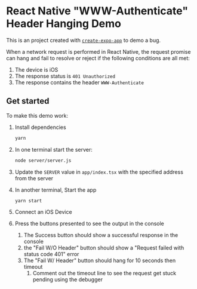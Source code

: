 # React Native "WWW-Authenticate" Header Hanging Demo

This is an project created with [`create-expo-app`](https://www.npmjs.com/package/create-expo-app) to demo a bug.

When a network request is performed in React Native, the request promise can hang and fail to resolve or reject if the following conditions are all met:
1. The device is iOS
2. The response status is `401 Unauthorized`
3. The response contains the header `WWW-Authenticate`

## Get started

To make this demo work:

1. Install dependencies

   ```bash
   yarn
   ```

2. In one terminal start the server:

   ```bash
   node server/server.js
   ```

3. Update the `SERVER` value in `app/index.tsx` with the specified address from the server

4. In another terminal, Start the app

   ```bash
   yarn start
   ```

5. Connect an iOS Device

6. Press the buttons presented to see the output in the console
   1. The Success button should show a successful response in the console
   2. the "Fail W/O Header" button should show a "Request failed with status code 401" error
   3. The "Fail W/ Header" button should hang for 10 seconds then timeout
      1. Comment out the timeout line to see the request get stuck pending using the debugger